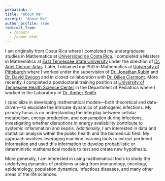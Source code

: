 ```yaml
---
permalink: /
title: "About Me"
excerpt: "About Me"
author_profile: true
redirect_from: 
  - /about/
  - /about.html
---
```

<!---![mypic](https://ivanrazu.github.io/images/profile_pic.png)---> 

I am originally from Costa Rica where I completed my undergraduate studies in Mathematics at [Universidad de Costa Rica](https://www.ucr.ac.cr/). I completed a Masters in Mathematics at [East Tennessee State University](http://www.etsu.edu/ehome/) under the direction of [Dr. Ariel Cintron-Arias](http://faculty.etsu.edu/cintronarias/).  Later, I obtained my PhD in Mathematics at [University of Pittsburgh](https://www.mathematics.pitt.edu/) where I worked under the supervision of [Dr. Jonathan Rubin]([http://www.math.pitt.edu/~rubin/](https://www.mathematics.pitt.edu/people/jonathan-rubin)) and [Dr. David Swigon]([http://www.math.pitt.edu/~swigon/](https://www.mathematics.pitt.edu/people/david-swigon)) and in closed collaboration with [Dr. Gilles Clermont]([http://www.ccm.pitt.edu/directory/profile/gilles-clermont](https://pre.ccm.pitt.edu/?q=content/clermont-gilles)).  More recently, I completed a postdoctoral training position  at [University of Tennessee Health Science Center](https://www.uthsc.edu/) in the Department of Pediatrics where I worked in the Laboratory of [Dr. Amber Smith](https://ambersmithlab.com/). 

I specialize in developing mathematical models—both theoretical and data-driven—to elucidate the intricate dynamics of pathogenic infections. My primary focus is on understanding the interplay between cellular metabolism, energy production, and consumption during infections, investigating whether disruptions in energy availability contribute to systemic inflammation and sepsis. Additionally, I am interested in data and statistical analysis within the public health and the biomedical field. My approach involves leveraging machine learning tools to extract pertinent information and used this information to develop probabilistic or deterministic mathematical models to test and create new hypothesis. 

More generally, I am interested in using mathematical tools to study the underlying dynamics of problems arising from immunology, oncology, epidemiology, population dynamics, infectious diseases, and many other areas of the life sciences. 









